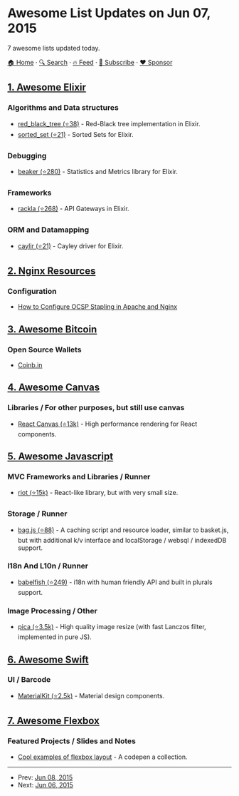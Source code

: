 # Awesome List Updates on Jun 07, 2015

7 awesome lists updated today.

[🏠 Home](/README.md) · [🔍 Search](https://www.trackawesomelist.com/search/) · [🔥 Feed](https://www.trackawesomelist.com/rss.xml) · [📮 Subscribe](https://trackawesomelist.us17.list-manage.com/subscribe?u=d2f0117aa829c83a63ec63c2f&id=36a103854c) · [❤️  Sponsor](https://github.com/sponsors/theowenyoung)



## [1. Awesome Elixir](/content/h4cc/awesome-elixir/README.md)

### Algorithms and Data structures

*   [red\_black\_tree (⭐38)](https://github.com/SenecaSystems/red_black_tree) - Red-Black tree implementation in Elixir.
*   [sorted\_set (⭐21)](https://github.com/SenecaSystems/sorted_set) - Sorted Sets for Elixir.

### Debugging

*   [beaker (⭐280)](https://github.com/hahuang65/beaker) - Statistics and Metrics library for Elixir.

### Frameworks

*   [rackla (⭐268)](https://github.com/AntonFagerberg/rackla) - API Gateways in Elixir.

### ORM and Datamapping

*   [caylir (⭐21)](https://github.com/mneudert/caylir) - Cayley driver for Elixir.

## [2. Nginx Resources](/content/fcambus/nginx-resources/README.md)

### Configuration

*   [How to Configure OCSP Stapling in Apache and Nginx](https://sslmate.com/blog/post/ocsp_stapling_in_apache_and_nginx)

## [3. Awesome Bitcoin](/content/igorbarinov/awesome-bitcoin/README.md)

### Open Source Wallets

*   [Coinb.in](https://coinb.in)

## [4. Awesome Canvas](/content/raphamorim/awesome-canvas/README.md)

### Libraries / For other purposes, but still use canvas

*   [React Canvas (⭐13k)](https://github.com/Flipboard/react-canvas) - High performance <canvas> rendering for React components.

## [5. Awesome Javascript](/content/sorrycc/awesome-javascript/README.md)

### MVC Frameworks and Libraries / Runner

*   [riot (⭐15k)](https://github.com/riot/riot) - React-like library, but with very small size.

### Storage / Runner

*   [bag.js (⭐88)](https://github.com/nodeca/bag.js) - A caching script and resource loader, similar to basket.js, but with additional k/v interface and localStorage / websql / indexedDB support.

### I18n And L10n / Runner

*   [babelfish (⭐249)](https://github.com/nodeca/babelfish/) - i18n with human friendly API and built in plurals support.

### Image Processing / Other

*   [pica (⭐3.5k)](https://github.com/nodeca/pica) - High quality image resize (with fast Lanczos filter, implemented in pure JS).

## [6. Awesome Swift](/content/matteocrippa/awesome-swift/README.md)

### UI / Barcode

*   [MaterialKit (⭐2.5k)](https://github.com/nghialv/MaterialKit) - Material design components.

## [7. Awesome Flexbox](/content/afonsopacifer/awesome-flexbox/README.md)

### Featured Projects / Slides and Notes

*   [Cool examples of flexbox layout](http://codepen.io/collection/KegmA/) - A codepen a collection.

---

- Prev: [Jun 08, 2015](/content/2015/06/08/README.md)
- Next: [Jun 06, 2015](/content/2015/06/06/README.md)